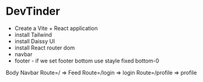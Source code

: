 # DevTinder 

- Create a Vite + React application
- install Tailwind
- install Daissy UI
- install React router dom
- navbar
- footer - if we set footer bottom use stayle fixed bottom-0

Body 
    Navbar
    Route=/ => Feed
    Route=/login => login
    Route=/profile => profile

